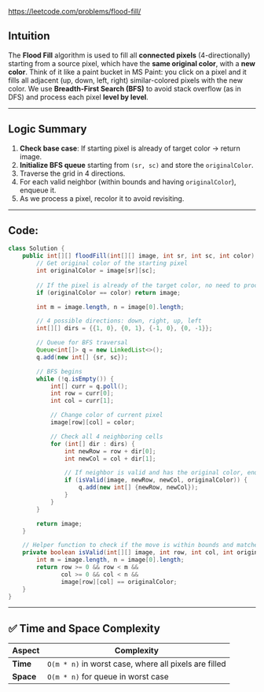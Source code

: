 https://leetcode.com/problems/flood-fill/

## Intuition

The **Flood Fill** algorithm is used to fill all **connected pixels** (4-directionally) starting from a source pixel, which have the **same original color**, with a **new color**.
Think of it like a paint bucket in MS Paint: you click on a pixel and it fills all adjacent (up, down, left, right) similar-colored pixels with the new color.
We use **Breadth-First Search (BFS)** to avoid stack overflow (as in DFS) and process each pixel **level by level**.

---

## Logic Summary

1. **Check base case**: If starting pixel is already of target color → return image.
2. **Initialize BFS queue** starting from `(sr, sc)` and store the `originalColor`.
3. Traverse the grid in 4 directions.
4. For each valid neighbor (within bounds and having `originalColor`), enqueue it.
5. As we process a pixel, recolor it to avoid revisiting.

---

## Code:

```java
class Solution {
    public int[][] floodFill(int[][] image, int sr, int sc, int color) {
        // Get original color of the starting pixel
        int originalColor = image[sr][sc];
        
        // If the pixel is already of the target color, no need to process
        if (originalColor == color) return image;

        int m = image.length, n = image[0].length;

        // 4 possible directions: down, right, up, left
        int[][] dirs = {{1, 0}, {0, 1}, {-1, 0}, {0, -1}};

        // Queue for BFS traversal
        Queue<int[]> q = new LinkedList<>();
        q.add(new int[] {sr, sc});

        // BFS begins
        while (!q.isEmpty()) {
            int[] curr = q.poll();
            int row = curr[0];
            int col = curr[1];

            // Change color of current pixel
            image[row][col] = color;

            // Check all 4 neighboring cells
            for (int[] dir : dirs) {
                int newRow = row + dir[0];
                int newCol = col + dir[1];

                // If neighbor is valid and has the original color, enqueue it
                if (isValid(image, newRow, newCol, originalColor)) {
                    q.add(new int[] {newRow, newCol});
                }
            }
        }

        return image;
    }

    // Helper function to check if the move is within bounds and matches original color
    private boolean isValid(int[][] image, int row, int col, int originalColor) {
        int m = image.length, n = image[0].length;
        return row >= 0 && row < m &&
               col >= 0 && col < n &&
               image[row][col] == originalColor;
    }
}

```

---

## ✅ Time and Space Complexity

|Aspect|Complexity|
|---|---|
|**Time**|`O(m * n)` in worst case, where all pixels are filled|
|**Space**|`O(m * n)` for queue in worst case|

